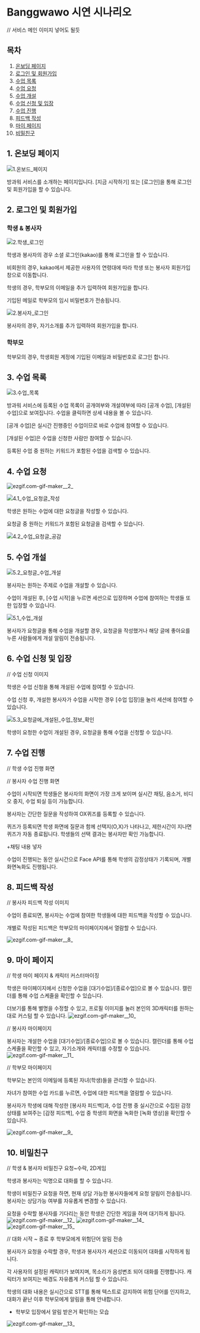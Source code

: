 # Banggwawo 시연 시나리오

// 서비스 메인 이미지 넣어도 될듯

## 목차
1. [온보딩 페이지](#1-온보딩-페이지)
2. [로그인 및 회원가입](#2-로그인-및-회원가입)
3. [수업 목록](#3-수업-목록)
4. [수업 요청](#4-수업-요청)
5. [수업 개설](#5-수업-개설)
6. [수업 신청 및 입장](#6-수업-신청-및-입장)
7. [수업 진행](#7-수업-진행)
8. [피드백 작성](#8-피드백-작성)
9. [마이 페이지](#9-마이-페이지)
10. [비밀친구](#10-비밀친구)

## 1. 온보딩 페이지

![1.온보드_페이지](/uploads/7bd0a42ca981ce9c7440f7043060241f/1.온보드_페이지.gif)

방과워 서비스를 소개하는 페이지입니다. [지금 시작하기] 또는 [로그인]을 통해 로그인 및 회원가입을 할 수 있습니다.





## 2. 로그인 및 회원가입

### 학생 & 봉사자

![2.학생_로그인](/uploads/73b82699bd5e6baec769b11f3ce44bac/2.학생_로그인.gif)

학생과 봉사자의 경우 소셜 로그인(kakao)를 통해 로그인을 할 수 있습니다.

비회원의 경우, kakao에서 제공한 사용자의 연령대에 따라 학생 또는 봉사자 회원가입 창으로 이동합니다.

학생의 경우, 학부모의 이메일을 추가 입력하여 회원가입을 합니다.

기입된 메일로 학부모의 임시 비밀번호가 전송됩니다.

![2.봉사자_로그인](/uploads/a9c70285cebe27ca7ee7a85e50e65210/2.봉사자_로그인.gif)

봉사자의 경우, 자기소개를 추가 입력하여 회원가입을 합니다.



### 학부모

학부모의 경우, 학생회원 계정에 기입된 이메일과 비밀번호로 로그인 합니다. 





## 3. 수업 목록

![3.수업_목록](/uploads/39c446722920e7b7d367e1acbfd73a23/3.수업_목록.gif)

방과워 서비스에 등록된 수업 목록이 공개여부와 개설여부에 따라 [공개 수업], [개설된 수업]으로 보여집니다. 수업을 클릭하면 상세 내용을 볼 수 있습니다.

[공개 수업]은 실시간 진행중인 수업이므로 바로 수업에 참여할 수 있습니다.

[개설된 수업]은 수업을 신청한 사람만 참여할 수 있습니다.



등록된 수업 중 원하는 키워드가 포함된 수업을 검색할 수 있습니다.







## 4. 수업 요청
![ezgif.com-gif-maker__2_](/uploads/8a3624b374513deb72a48ce60642b588/ezgif.com-gif-maker__2_.gif)

![4.1_수업_요청글_작성](/uploads/cf93209f0502cec1aa865ce624a186ae/4.1_수업_요청글_작성.gif)

학생은 원하는 수업에 대한 요청글을 작성할 수 있습니다.

요청글 중 원하는 키워드가 포함된 요청글을 검색할 수 있습니다.


![4.2_수업_요청글_공감](/uploads/b36ccd144aa770ae781f3f9718d58a08/4.2_수업_요청글_공감.gif)







## 5. 수업 개설

![5.2_요청글_수업_개설](/uploads/c1c58db418d44ad43cc2c4977686ab09/5.2_요청글_수업_개설.gif)

봉사자는 원하는 주제로 수업을 개설할 수 있습니다.

수업이 개설된 후, [수업 시작]을 누르면 세션으로 입장하며 수업에 참여하는 학생들 또한 입장할 수 있습니다. 


![5.1_수업_개설](/uploads/b90927f401e78412d897bcc4d087b63c/5.1_수업_개설.gif)

봉사자가 요청글을 통해 수업을 개설할 경우, 요청글을 작성했거나 해당 글에 좋아요를 누른 사람들에게 개설 알림이 전송됩니다.





## 6. 수업 신청 및 입장

// 수업 신청 이미지

학생은 수업 신청을 통해 개설된 수업에 참여할 수 있습니다.

수업 신청 후, 개설한 봉사자가 수업을 시작한 경우 [수업 입장]을 눌러 세션에 참여할 수 있습니다.


![5.3_요청글에_개설된_수업_정보_확인](/uploads/30c55a576f3fb2519a2c8ada4d304227/5.3_요청글에_개설된_수업_정보_확인.gif)

학생이 요청한 수업이 개설된 경우, 요청글을 통해 수업을 신청할 수 있습니다.



## 7. 수업 진행

// 학생 수업 진행 화면

// 봉사자 수업 진행 화면

수업이 시작되면 학생들은 봉사자의 화면이 가장 크게 보이며 실시간 채팅, 음소거, 비디오 중지, 수업 퇴실 등이 가능합니다.

봉사자는 간단한 질문을 작성하여 OX퀴즈를 등록할 수 있습니다.

퀴즈가 등록되면 학생 화면에 질문과 함께 선택지(O,X)가 나타나고, 제한시간이 지나면 퀴즈가 자동 종료됩니다. 학생들의 선택 결과는 봉사자만 확인 가능합니다.

+채팅 내용 넣자

수업이 진행되는 동안 실시간으로 Face API를 통해 학생의 감정상태가 기록되며, 개별 화면녹화도 진행됩니다.





## 8. 피드백 작성

// 봉사자 피드백 작성 이미지

수업이 종료되면, 봉사자는 수업에 참여한 학생들에 대한 피드백을 작성할 수 있습니다.

개별로 작성된 피드백은 학부모의 마이페이지에서 열람할 수 있습니다.

![ezgif.com-gif-maker__8_](/uploads/4d42ef2281ea642e13fa67f40ad0bb76/ezgif.com-gif-maker__8_.gif)




## 9. 마이 페이지

// 학생 마이 페이지 & 캐릭터 커스터마이징

학생은 마이페이지에서 신청한 수업을 [대기수업]/[종료수업]으로 볼 수 있습니다. 캘린더를 통해 수업 스케줄을 확인할 수 있습니다.

더보기를 통해 별명을 수정할 수 있고, 프로필 이미지를 눌러 본인의 3D캐릭터를 원하는대로 커스텀 할 수 있습니다.
![ezgif.com-gif-maker__10_](/uploads/41d0f91bc97a50a2f6f4fe90e5bca164/ezgif.com-gif-maker__10_.gif)


// 봉사자 마이페이지

봉사자는 개설한 수업을 [대기수업]/[종료수업]으로 볼 수 있습니다. 캘린더를 통해 수업 스케줄을 확인할 수 있고, 자기소개와 캐릭터를 수정할 수 있습니다.
![ezgif.com-gif-maker__11_](/uploads/e1a772e97f54c07e6c88d379138b4213/ezgif.com-gif-maker__11_.gif)


// 학부모 마이페이지

학부모는 본인의 이메일에 등록된 자녀(학생)들을 관리할 수 있습니다.

자녀가 참여한 수업 카드를 누르면, 수업에 대한 피드백을 열람할 수 있습니다.

봉사자가 학생에 대해 작성한 [봉사자 피드백]과, 수업 진행 중 실시간으로 수집된 감정상태를 보여주는 [감정 피드백], 수업 중 학생의 화면을 녹화한 [녹화 영상]을 확인할 수 있습니다.

![ezgif.com-gif-maker__9_](/uploads/035940d8dafa5f09284126d99be860d5/ezgif.com-gif-maker__9_.gif)





## 10. 비밀친구

// 학생 & 봉사자 비밀친구 요청~수락, 2D게임

학생과 봉사자는 익명으로 대화를 할 수 있습니다.

학생이 비밀친구 요청을 하면, 현재 상담 가능한 봉사자들에게 요청 알림이 전송됩니다. 봉사자는 상담가능 여부를 자유롭게 변경할 수 있습니다.

요청을 수락할 봉사자를 기다리는 동안 학생은 간단한 게임을 하며 대기하게 됩니다.
![ezgif.com-gif-maker__12_](/uploads/5a2c202995b653286450e0cceb77e4b6/ezgif.com-gif-maker__12_.gif)
![ezgif.com-gif-maker__14_](/uploads/bd0ca3f1462726290bf1b1a5d1150be7/ezgif.com-gif-maker__14_.gif)
![ezgif.com-gif-maker__15_](/uploads/9eaeb27d79e09321f29eafc16f55b6a7/ezgif.com-gif-maker__15_.gif)


// 대화 시작 ~ 종료 후 학부모에게 위험단어 알림 전송

봉사자가 요청을 수락할 경우, 학생과 봉사자가 세션으로 이동되어 대화를 시작하게 됩니다.

각 사용자의 설정된 캐릭터가 보여지며, 목소리가 음성변조 되어 대화를 진행합니다. 캐릭터가 보여지는 배경도 자유롭게 커스텀 할 수 있습니다.

학생의 대화 내용은 실시간으로 STT를 통해 텍스트로 감지하여 위험 단어를 인지하고, 대화가 끝난 이후 학부모에게 알림을 통해 안내합니다.

+ 학부모 입장에서 알림 받은거 확인하는 모습

![ezgif.com-gif-maker__13_](/uploads/418b39a03018ca3004d8a7827cd456bf/ezgif.com-gif-maker__13_.gif)


